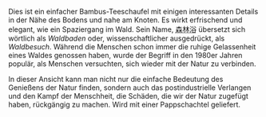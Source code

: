 <p>Dies ist ein einfacher Bambus-Teeschaufel mit einigen interessanten Details in der Nähe des Bodens und nahe am Knoten. Es wirkt erfrischend und elegant, wie ein Spaziergang im Wald. Sein Name, <abbr title="shin rin yoku">森林浴</abbr> übersetzt sich wörtlich als <em>Waldbaden</em> oder, wissenschaftlicher ausgedrückt, als <em>Waldbesuch</em>. Während die Menschen schon immer die ruhige Gelassenheit eines Waldes genossen haben, wurde der Begriff in den 1980er Jahren populär, als Menschen versuchten, sich wieder mit der Natur zu verbinden.</p>
<p>In dieser Ansicht kann man nicht nur die einfache Bedeutung des Genießens der Natur finden, sondern auch das postindustrielle Verlangen und den Kampf der Menschheit, die Schäden, die wir der Natur zugefügt haben, rückgängig zu machen. Wird mit einer Pappschachtel geliefert.</p>
